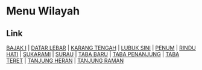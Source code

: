 # Menu Wilayah

## Link

[BAJAK I](https://github.com/gigit-pemilu/pemilu-2024-17-bengkulu/tree/main/pilpres/hitung-suara/sub/17-bengkulu/sub/09-bengkulu-tengah/sub/06-taba-penanjung/sub/2023-bajak-i)
 | 
[DATAR LEBAR](https://github.com/gigit-pemilu/pemilu-2024-17-bengkulu/tree/main/pilpres/hitung-suara/sub/17-bengkulu/sub/09-bengkulu-tengah/sub/06-taba-penanjung/sub/2012-datar-lebar)
 | 
[KARANG TENGAH](https://github.com/gigit-pemilu/pemilu-2024-17-bengkulu/tree/main/pilpres/hitung-suara/sub/17-bengkulu/sub/09-bengkulu-tengah/sub/06-taba-penanjung/sub/2004-karang-tengah)
 | 
[LUBUK SINI](https://github.com/gigit-pemilu/pemilu-2024-17-bengkulu/tree/main/pilpres/hitung-suara/sub/17-bengkulu/sub/09-bengkulu-tengah/sub/06-taba-penanjung/sub/2005-lubuk-sini)
 | 
[PENUM](https://github.com/gigit-pemilu/pemilu-2024-17-bengkulu/tree/main/pilpres/hitung-suara/sub/17-bengkulu/sub/09-bengkulu-tengah/sub/06-taba-penanjung/sub/2013-penum)
 | 
[RINDU HATI](https://github.com/gigit-pemilu/pemilu-2024-17-bengkulu/tree/main/pilpres/hitung-suara/sub/17-bengkulu/sub/09-bengkulu-tengah/sub/06-taba-penanjung/sub/2010-rindu-hati)
 | 
[SUKARAMI](https://github.com/gigit-pemilu/pemilu-2024-17-bengkulu/tree/main/pilpres/hitung-suara/sub/17-bengkulu/sub/09-bengkulu-tengah/sub/06-taba-penanjung/sub/2003-sukarami)
 | 
[SURAU](https://github.com/gigit-pemilu/pemilu-2024-17-bengkulu/tree/main/pilpres/hitung-suara/sub/17-bengkulu/sub/09-bengkulu-tengah/sub/06-taba-penanjung/sub/2009-surau)
 | 
[TABA BARU](https://github.com/gigit-pemilu/pemilu-2024-17-bengkulu/tree/main/pilpres/hitung-suara/sub/17-bengkulu/sub/09-bengkulu-tengah/sub/06-taba-penanjung/sub/2024-taba-baru)
 | 
[TABA PENANJUNG](https://github.com/gigit-pemilu/pemilu-2024-17-bengkulu/tree/main/pilpres/hitung-suara/sub/17-bengkulu/sub/09-bengkulu-tengah/sub/06-taba-penanjung/sub/1007-taba-penanjung)
 | 
[TABA TERET](https://github.com/gigit-pemilu/pemilu-2024-17-bengkulu/tree/main/pilpres/hitung-suara/sub/17-bengkulu/sub/09-bengkulu-tengah/sub/06-taba-penanjung/sub/2008-taba-teret)
 | 
[TANJUNG HERAN](https://github.com/gigit-pemilu/pemilu-2024-17-bengkulu/tree/main/pilpres/hitung-suara/sub/17-bengkulu/sub/09-bengkulu-tengah/sub/06-taba-penanjung/sub/2011-tanjung-heran)
 | 
[TANJUNG RAMAN](https://github.com/gigit-pemilu/pemilu-2024-17-bengkulu/tree/main/pilpres/hitung-suara/sub/17-bengkulu/sub/09-bengkulu-tengah/sub/06-taba-penanjung/sub/2002-tanjung-raman)

